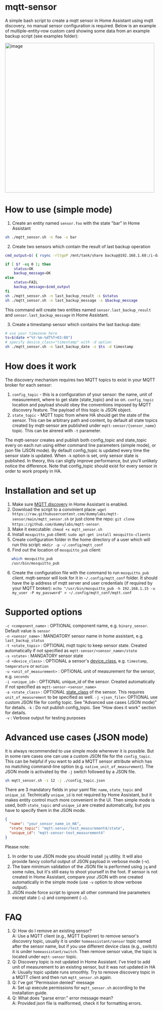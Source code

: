 # mqtt-sensor
A simple bash script to create a mqtt sensor in Home Assistant using mqtt discovery, no manual sensor configuration is required. Below is an example of multiple-entity-row custom card showing some data from an example backup script (see examples folder):

<img width="492" alt="image" src="https://user-images.githubusercontent.com/4209521/198874418-6d5d0365-4d68-4822-827d-dc39c70fe64a.png">

# How to use (simple mode)

1. Create an entity named `sensor.foo` with the state "bar" in Home Assistant
```sh
sh ./mqtt_sensor.sh -n foo -s bar
```

2. Create two sensors which contain the result of last backup operation
```sh
cmd_output=$( { rsync -rltgoP /mnt/tank/share backup@192.168.1.68:/i-data/sysvol/backup; } 2>&1)

if [ $? -eq 0 ]; then
    status=OK
    backup_message=OK
else
    status=FAIL
    backup_message=$cmd_output
fi
sh ./mqtt_sensor.sh -n last_backup_result -s $status
sh ./mqtt_sensor.sh -n last_backup_message -s $backup_message
```
This command will create two entities named `sensor.last_backup_result` and `sensor.last_backup_message` in Home Assistant. 

3. Create a timestamp sensor which contains the last backup date:
```sh
# use your timezone here
ts=$(date +"%Y-%m-%dT%T+03:00")
# specify device_class="timestamp" with -d option
sh ./mqtt_sensor.sh -n last_backup_date -s $ts -d timestamp

```

# How does it work

The discovery mechanism requires two MQTT topics to exist in your MQTT broker for each sensor:
1. `config_topic` - this is a configuration of your sensor: the name, unit of measurement, where to get state (state_topic) and so on. `config_topic` location and payload should obey the conventions imposed by MQTT discovery feature. The payload of this topic is JSON object.
2. `state_topic` - MQTT topic from where HA should get the state of the sensor. This can be arbitrary path and content, by default all state topics created by mqtt-sensor are published under `mqtt-sensor/{sensor_name}` topic. This can be alrered with `-t` parameter.  

The mqtt-sensor creates and publish both config_topic and state_topic every on each run using either command line parameters (simple mode), or json file (JSON mode). By default config_topic is updated every time the sensor state is updated. When `-k` option is set, only sensor state is published. In theory, this can sligtly improve performance, but you'll unlikely notice the difference. Note that config_topic should exist for every sensor in order to work propely in HA.

# Installation and set up

1. Make sure [MQTT discovery](https://www.home-assistant.io/docs/mqtt/discovery/) in Home Assistant is enabled.
2. Download the script to a convinient place: `wget https://raw.githubusercontent.com/dummylabs/mqtt-sensor/main/mqtt_sensor.sh` or just clone the repo: `git clone https://github.com/dummylabs/mqtt-sensor`.
3. Make it executable: `chmod +x mqtt_sensor.sh`
4. Install `mosquitto_pub` client:
   `sudo apt-get install mosquitto-clients`
4. Create configuration folder in the home directory of a user which will run this script:
   `mkdir -p ~/.config/mqtt_conf`
5. Find out the location of `mosquitto_pub` client:
```sh
   which mosquitto_pub
   /usr/bin/mosquitto_pub
```
6. Create the configuration file with the command to run `mosquitto_pub` client. mqtt-sensor will look for it in `~/.config/mqtt_conf` folder.
   It should have the ip address of mqtt server and user credentials (if required by your MQTT broker):
   `echo "/usr/bin/mosquitto_pub -h 192.168.1.15 -u my_user -P my_password" > ~/.config/mqtt_conf/mqtt.conf `


# Supported options
`-c <component_name>` : OPTIONAL component name, e.g. `binary_sensor`. Default value is `sensor` <br>
`-n <sensor_name>` : MANDATORY sensor name in home assistant, e.g. `last_backup_status` <br>
`-t <state_topic>` : OPTIONAL mqtt topic to keep sensor state. Created automatically if not specified as `mqtt-sensor/<sensor_name>/state` <br>
`-s <state>` : MANDATORY sensor state <br>
`-d <device_class>` : OPTIONAL a sensor's [device_class](https://developers.home-assistant.io/docs/core/entity/sensor/#available-device-classes), e.g. `timestamp`, `temperature` or `motion` <br>
`-u <unit_of_measurement>` : OPTIONAL unit of measurement for the sensor, e.g. `seconds` <br>
`-i <unique_id>` : OPTIONAL unique_id of the sensor. Created automatically if not specified as `mqtt-sensor-<sensor_name>` <br>
`-a <state_class>` : OPTIONAL [state_class](https://developers.home-assistant.io/docs/core/entity/sensor/#available-state-classes) of the sensor. This requires `unit_of_measurement` to be specified as well.
`-j <json_file>`: OPTIONAL use custom JSON file for config topic. See "Advanced use cases (JSON mode)" for details. 
`-k` : Do not publish config_topic. See "How does it work" section for details. <br>
`-v` : Verbose output for testing purposes <br>

# Advanced use cases (JSON mode)
It is always recommended to use simple mode whenever it is possible. But in some rare cases one can use a custom JSON file for the `config_topic`. This can be helpful if you want to add a MQTT sensor attribute which has no matching command-line option (e.g. `native_unit_of_measurement`). The JSON mode is activated by the `-j` switch followed by a JSON file.

```sh
sh mqtt_sensor.sh -s 12 -j ./config_topic.json
```

There are 3 mandatory fields in your yaml file: `name`, `state_topic` and `unique_id`. Technically `unique_id` is not required by Home Assistant, but it makes entity control much more convenient in the UI. Then simple mode is used, both `state_topic` and `unique_id` are created automatically, but you have to specify them in the JSON mode.

```json
{
  "name": "your_sensor_name_in_HA",
  "state_topic": "mqtt-sensor/test_measurement4/state",
  "unique_id": "mqtt-sensor-test_measurement4"
}
```   

Please note:
1. In order to use JSON mode you should install `jq` utility. It will also provide fancy colorful output of JSON payload in verbose mode (-v). 
2. The bare minimum validation of the JSON file is performed using `jq` and some rules, but it's still easy to shoot yourself in the foot. If sensor is not created in Home Assistant, compare your JSON with one created automatically in the simple mode (use `-v` option to show verbose output). 
3. JSON mode force script to ignore all other command line parameters except state (`-s`) and component (`-c`).


# FAQ
1. Q: How do I remove an existing sensor?<br>
   A: Use a MQTT client (e.g., MQTT Explorer) to remove sensor's discovery topic, usually it is under `homeassistant/sensor` topic named after the sensor name, but if you use different device class (e.g., switch) it is under `homeassistant/switch`. Then remove sensor value, the topic is located under `mqtt-sensor` topic.
2. Q: Discovery topic is not updated in Home Assistant. I've tried to add unit of measurement to an existing sensor, but it was not updated in HA <br>
   A: Usually topic update runs smoothly. Try to remove discovery topic in a MQTT client and then run `mqtt_sensor.sh` again.
3. Q: I've got "Permission denied" message<br>
   A: Set up execute permissions for `mqtt_sensor.sh` according to the installation guide.
4. Q: What does "parse error:" error message mean?<br>
   A: Provided json file is mailformed, check it for formatting errors.